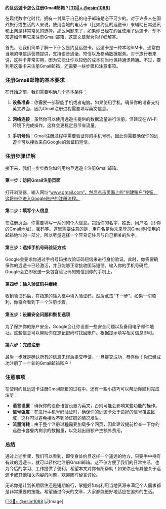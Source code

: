 **约旦远遊卡怎么注册Gmail邮箱？[[TG💪+ @esim1088](https://t.me/s/esim1088)]**

在现代数字化时代，拥有一封属于自己的电子邮箱是必不可少的。对于许多人在国外旅行或生活的人来说，使用当地的电话卡（比如约旦的远遊卡）来辅助日常通讯和上网是非常常见的选择。那么问题来了，如果你已经在约旦使用了远遊卡，却不知道如何用它来注册Gmail邮箱，这篇文章就为你详细解答。

首先，让我们简单了解一下什么是约旦远遊卡。远遊卡是一种本地SIM卡，通常由当地的电信运营商提供，支持语音通话、短信以及移动数据服务。对于旅行者来说，这种卡非常实用，因为它能让你以较低的成本在当地保持通讯畅通。不过，要利用这张卡来注册Gmail邮箱，还需要一些步骤和注意事项。

### 注册Gmail邮箱的基本要求

在开始之前，我们需要明确几个基本条件：

1. **设备准备**：你需要一部智能手机或者电脑。如果使用手机，确保你的设备支持英文界面，因为Gmail注册过程需要填写英文信息。
   
2. **网络连接**：虽然你可以使用远遊卡提供的数据流量进行注册，但建议在Wi-Fi环境下完成操作，这样会更稳定且节省流量。

3. **手机号码**：Gmail注册过程中需要验证你的手机号码，因此你需要确保你的远遊卡可以接收来自Google的验证码短信。

### 注册步骤详解

接下来，我们一步步教你如何用约旦远遊卡注册Gmail邮箱。

#### 第一步：访问Gmail注册页面

打开浏览器，输入网址“www.gmail.com”，然后点击页面上的“创建账户”按钮。这将带你进入Google账户的注册流程。

#### 第二步：填写个人信息

在注册页面，你需要填写一系列的个人信息。包括你的名字、姓氏、用户名（即你的Gmail地址）、密码等。这里需要注意的是，用户名是你未来登录Gmail时使用的邮箱地址的一部分，所以尽量选择一个容易记住且与自己相关的名字。

#### 第三步：选择手机号码验证方式

Google会要求你通过手机号码接收验证码短信来进行身份验证。此时，你需要确保你的远遊卡已经激活，并且能够正常接收国际短信。输入你的手机号码后，Google会立即发送一条包含验证码的短信到你的手机上。

#### 第四步：输入验证码并继续

收到验证码后，在指定的输入框中填入验证码，然后点击“下一步”。如果一切顺利，你将会看到下一个注册步骤。

#### 第五步：设置安全问题和恢复选项

为了保护你的账户安全，Google会让你设置一些安全问题以及备用电子邮件地址。这些信息可以帮助你在忘记密码时找回账户。根据提示填写相关信息即可。

#### 第六步：完成注册

最后一步就是确认所有的信息无误后提交申请。一旦提交成功，恭喜你！你已经成功注册了一个新的Gmail邮箱账户！

### 注意事项

在使用约旦远遊卡注册Gmail邮箱的过程中，还有一些小技巧可以帮助你顺利完成注册：

- **语言设置**：确保你的设备语言设置为英文，否则可能会影响某些功能的操作。
- **信号强度**：在进行手机号码验证时，确保你的远遊卡处于良好的信号覆盖区域，这样可以避免接收不到验证码的情况发生。
- **流量消耗**：由于整个注册过程需要加载多个网页，因此建议提前检查一下你的远遊卡套餐内剩余的数据量，以免超出限额产生额外费用。

### 总结

通过上述步骤，我们可以看到，即使身处约旦这样一个遥远的地方，只要手中持有有效的远遊卡，就可以轻松地注册Gmail邮箱。这不仅方便了我们的日常生活，也为今后的学习、工作提供了便利。希望本文对你有所帮助！如果你还有其他关于远遊卡或其他相关内容的问题，欢迎随时留言讨论。

无论你是计划长期居住还是短期旅行，掌握好如何利用当地资源来满足个人需求都是非常重要的技能。希望通过今天的文章，大家都能更好地适应在国外的生活。

[[TG💪+ @esim1088](https://t.me/s/esim1088) ![Image](https://i.postimg.cc/4NQfJmqS/Snipaste-2025-05-13-00-14-12.png)]
